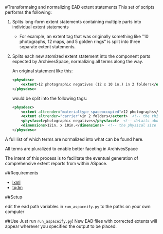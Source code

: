 #Transformaing and normalizing EAD extent statements
This set of scripts performs the following:

1. Splits long-form extent statements containing multiple parts into individual extent statements
    * For example, an extent tag that was originally something like "10 photographs, 12 maps, and 5 golden rings" is split into three separate extent statements.
2. Splits each new atomized extent statement into the component parts expected by ArchivesSpace, normalizing all terms along the way. 

    An original statement like this:

    ```xml
    <physdesc>
        <extent>12 photographic negatives (12 x 10 in.) in 2 folders</extent>
    </physdesc>
    ```
    
    would be split into the following tags:

    ```xml
    <physdesc>
        <extent altrender="materialtype spaceoccupied">12 photographs</extent>  <!-- the extent type and count -->
        <extent altrender="carrier">in 2 folders</extent>  <!-- the thing containing the described objects -->
        <physfacet>photographic negatives</physfacet>  <!-- details about the overarching extent type -->
        <dimensions>12in. x 10in.</dimensions>  <!-- the physical size of the items -->
    </physdesc>
    ```
    
A full list of which terms are normalized into what can be found here.

All terms are pluralized to enable better faceting in ArchivesSpace

The intent of this process is to facilitate the eventual generation of comprehensive extent reports from within ASpace.

##Requirements

* [lxml](http://lxml.de/)
* [tqdm](https://github.com/noamraph/tqdm)

##Setup

edit the ead path variables in ```run_aspaceify.py``` to the paths on your own computer

##Use
Just run ```run_aspaceify.py```! New EAD files with corrected extents will appear wherever you specified the output to be placed.